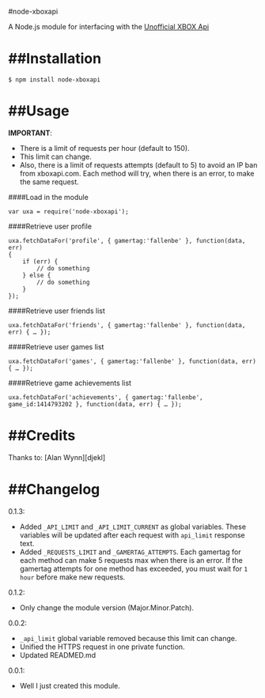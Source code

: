 #node-xboxapi

A Node.js module for interfacing with the <a href="https://xboxapi.com/">Unofficial XBOX Api</a>

##Installation
===

```
$ npm install node-xboxapi
```

##Usage
===

**IMPORTANT**:

* There is a limit of requests per hour (default to 150).
* This limit can change.
* Also, there is a limit of requests attempts (default to 5) to avoid an IP ban from xboxapi.com. Each method will try, when there is an error, to make the same request.

####Load in the module

```
var uxa = require('node-xboxapi');
```

####Retrieve user profile

```
uxa.fetchDataFor('profile', { gamertag:'fallenbe' }, function(data, err)
{
    if (err) {
        // do something
    } else {
        // do something
    }
});
```

####Retrieve user friends list

```
uxa.fetchDataFor('friends', { gamertag:'fallenbe' }, function(data, err) { … });
```

####Retrieve user games list

```
uxa.fetchDataFor('games', { gamertag:'fallenbe' }, function(data, err) { … });
```

####Retrieve game achievements list

```
uxa.fetchDataFor('achievements', { gamertag:'fallenbe', game_id:1414793202 }, function(data, err) { … });
```

##Credits
===
Thanks to: [Alan Wynn][djekl]

##Changelog
===
0.1.3:

* Added `_API_LIMIT` and `_API_LIMIT_CURRENT` as global variables. These variables will be updated after each request with `api_limit` response text.
* Added `_REQUESTS_LIMIT` and `_GAMERTAG_ATTEMPTS`. Each gamertag for each method can make 5 requests max when there is an error. If the gamertag attempts for one method has exceeded, you must wait for `1 hour` before make new requests.

0.1.2:

* Only change the module version (Major.Minor.Patch).

0.0.2:

* `_api_limit` global variable removed because this limit can change.
* Unified the HTTPS request in one private function.
* Updated READMED.md

0.0.1:

* Well I just created this module.
